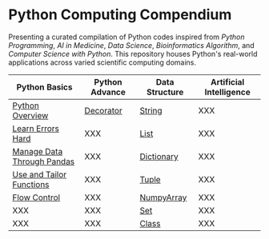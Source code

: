 # Python Computing Compendium

Presenting a curated compilation of Python codes inspired from *Python Programming*, *AI in Medicine*, *Data Science*, *Bioinformatics Algorithm*, and *Computer Science with Python*. This repository houses Python's real-world applications across varied scientific computing domains. 

| Python Basics | Python Advance | Data Structure | Artificial Intelligence | 
|----------|----------|----------|----------|
| [Python Overview](Python_Overview.ipynb) | [Decorator](Utilities/Decorator.py) | [String](Utilities/String) | XXX | 
| [Learn Errors Hard](*Error_Type.md) | XXX | [List](Utilities/List) | XXX | 
| [Manage Data Through Pandas](Utilities/pandas) | XXX | [Dictionary](Utilities/Dictionary) | XXX | 
| [Use and Tailor Functions](Utilities/Function) | XXX | [Tuple](Utilities/Tuple) | XXX | 
| [Flow Control](Utilities/Flow_Control) | XXX | [NumpyArray](Utilities/NumPy) | XXX | 
| XXX | XXX | [Set](Utilities/Set) | XXX | 
| XXX | XXX | [Class](Utilities/Class) | XXX | 


